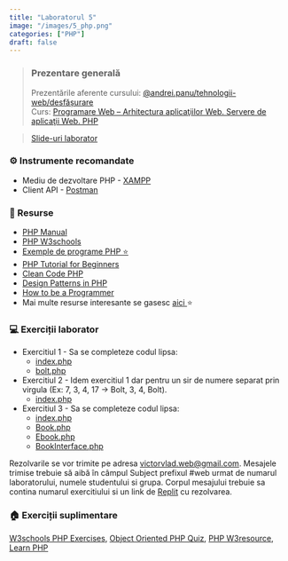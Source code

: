 ```yaml
---
title: "Laboratorul 5"
image: "/images/5_php.png"
categories: ["PHP"]
draft: false
---
```


> ### ️Prezentare generală
> Prezentările aferente cursului: <a href="https://profs.info.uaic.ro/~andrei.panu/courses/web/web-film.html" target="_blank">@andrei.panu/tehnologii-web/desfășurare </a> \
> Curs: <a href="https://profs.info.uaic.ro/~busaco/teach/courses/web/presentations/web05DezvoltareaAplicatiilorWeb-PHP.pdf" target="_blank">Programare Web – Arhitectura aplicaţiilor Web. Servere de aplicaţii Web. PHP </a>

<blockquote class="slides">
    <a href="https://docs.google.com/presentation/d/e/2PACX-1vTDNa4MoaNzcNzXEtvU1yO3GzHa8wDLvKE83jmUEPvdLl5t7_SYFnibRscNE6F3S_4Vb2ztc7jYIRmx/pub?start=false&loop=false&delayms=3000" class="slides-link">Slide-uri laborator</a>
</blockquote>

### ⚙️ Instrumente recomandate
- Mediu de dezvoltare PHP - <a href="https://www.apachefriends.org/ro/index.html" target="_blank">XAMPP</a>
- Client API - <a href="https://www.postman.com/" target="_blank">Postman</a>

### 📖 Resurse
- <a href="https://www.php.net/manual/en/index.php"> PHP Manual  </a>
- <a href="https://www.w3schools.com/php/"> PHP W3schools</a>
- <a href="https://profs.info.uaic.ro/~busaco/teach/courses/web/demos/php/php.zip" target="_blank">Exemple de programe PHP ⭐</a>
- <a href="https://www.guru99.com/php-tutorials.html" target="_blank">  PHP Tutorial for Beginners </a>
- <a href="https://github.com/jupeter/clean-code-php#readme"> Clean Code PHP </a>
- <a href="https://refactoring.guru/design-patterns/php" target="_blank">Design Patterns in PHP</a>
- <a href="https://braydie.gitbooks.io/how-to-be-a-programmer/content/en/">How to be a Programmer</a>
- Mai multe resurse interesante se gasesc   <a href="https://profs.info.uaic.ro/~busaco/teach/courses/web/web-film.html" target="_blank">aici </a> ⭐


### 💻 Exerciții laborator
- <span>Exercitiul 1 - Sa se completeze codul lipsa: </span>
    - <a href="https://raw.githubusercontent.com/victorvlad19/web/master/_posts/code/5/1/index.php" target="_blank">index.php</a>
    - <a href="https://raw.githubusercontent.com/victorvlad19/web/master/_posts/code/5/1/bolt.php" target="_blank">bolt.php</a>
- <span>Exercitiul 2 - Idem exercitiul 1 dar pentru un sir de numere separat prin virgula (Ex: 7, 3, 4, 17 -> Bolt, 3, 4, Bolt). </span>
    - <a href="https://raw.githubusercontent.com/victorvlad19/web/master/_posts/code/5/2/index.php" target="_blank">index.php</a>
- <span>Exercitiul 3 - Sa se completeze codul lipsa: </span>
    - <a href="https://raw.githubusercontent.com/victorvlad19/web/master/_posts/code/5/3/index.php" target="_blank">index.php</a>
    - <a href="https://raw.githubusercontent.com/victorvlad19/web/master/_posts/code/5/3/Book.php" target="_blank">Book.php</a>
    - <a href="https://raw.githubusercontent.com/victorvlad19/web/master/_posts/code/5/3/Ebook.php" target="_blank">Ebook.php</a>
    - <a href="https://raw.githubusercontent.com/victorvlad19/web/master/_posts/code/5/3/BookInterface.php" target="_blank">BookInterface.php</a>

Rezolvarile se vor trimite pe adresa <a href="mailto:victorvlad.web@gmail.com" target="_blank">victorvlad.web@gmail.com</a>. Mesajele trimise  trebuie să aibă în câmpul Subject prefixul #web urmat de numarul laboratorului, numele studentului si grupa.
Corpul mesajului trebuie sa contina numarul exercitiului si un link de <a href="https://replit.com" target="_blank">Replit</a> cu rezolvarea.


### 🏠 Exerciții suplimentare
<a href="https://www.w3schools.com/php/exercise.asp" target="_blank">W3schools PHP Exercises</a>,
<a href="https://phpenthusiast.com/object-oriented-php-tutorials/practice" target="_blank">Object Oriented PHP Quiz</a>,
<a href="https://www.w3resource.com/php-exercises/php-class-exercises.php" target="_blank">PHP W3resource</a>,
<a href="https://www.learn-php.org" target="_blank">Learn PHP </a> 
